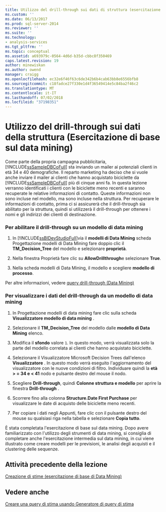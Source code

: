 ```yaml
---
title: Utilizzo del drill-through sui dati di struttura (esercitazione di base di Data Mining) | Microsoft Docs
ms.custom: ''
ms.date: 06/13/2017
ms.prod: sql-server-2014
ms.reviewer: ''
ms.suite: ''
ms.technology:
- analysis-services
ms.tgt_pltfrm: ''
ms.topic: conceptual
ms.assetid: a693979c-0564-4d6d-b35d-cbbc8f350469
caps.latest.revision: 19
author: minewiskan
ms.author: owend
manager: craigg
ms.openlocfilehash: ec32e6f46f63c6de342b6b4cab63bb8e6556bfb8
ms.sourcegitcommit: c18fadce27f330e1d4f36549414e5c84ba2f46c2
ms.translationtype: MT
ms.contentlocale: it-IT
ms.lasthandoff: 07/02/2018
ms.locfileid: "37198351"
---
```

# <a name="using-drillthrough-on-structure-data-basic-data-mining-tutorial"></a>Utilizzo del drill-through sui dati della struttura (Esercitazione di base sul data mining)
  Come parte della propria campagna pubblicitaria, [!INCLUDE[ssSampleDBCoFull](../includes/sssampledbcofull-md.md)] sta inviando un mailer ai potenziali clienti in età 34 e 40 demografiche. Il reparto marketing ha deciso che si vuole anche inviare il mailer ai clienti che hanno acquistato biciclette da [!INCLUDE[ssSampleDBCoFull](../includes/sssampledbcofull-md.md)] più di cinque anni fa. In questa lezione verranno identificati i clienti con le biciclette meno recenti e saranno recuperate le relative informazioni di contatto. Queste informazioni non sono incluse nel modello, ma sono incluse nella struttura. Per recuperare le informazioni di contatto, prima ci si assicurerà che il drill-through sia abilitato per la struttura, quindi si utilizzerà il drill-through per ottenere i nomi e gli indirizzi dei clienti di destinazione.  
  
### <a name="to-enable-drillthrough-on-a-mining-model"></a>Per abilitare il drill-through su un modello di data mining  
  
1.  In [!INCLUDE[ssBIDevStudioFull](../includes/ssbidevstudiofull-md.md)]via il **modelli di Data Mining** scheda Progettazione modelli di Data Mining fare doppio clic il **TM_Decision_Tree** del modello e selezionare **proprietà**.  
  
2.  Nella finestra Proprietà fare clic su **AllowDrillthrough**e selezionare **True**.  
  
3.  Nella scheda modelli di Data Mining, il modello e scegliere **modello di processo**.  
  
 Per altre informazioni, vedere [query drill-through &#40;Data Mining&#41;](../../2014/analysis-services/data-mining/drillthrough-queries-data-mining.md)  
  
### <a name="to-view-drillthrough-data-from-a-mining-model"></a>Per visualizzare i dati del drill-through da un modello di data mining  
  
1.  In Progettazione modelli di data mining fare clic sulla scheda **Visualizzatore modello di data mining** .  
  
2.  Selezionare il **TM_Decision_Tree** del modello dalle **modello di Data Mining** elenco.  
  
3.  Modifica il **sfondo** valore `1`. In questo modo, verrà visualizzata solo la parte del modello correlata ai clienti che hanno acquistato biciclette.  
  
4.  Selezionare il Visualizzatore Microsoft Decision Trees dall'elenco **Visualizzatore** . In questo modo verrà eseguito l'aggiornamento del visualizzatore con le nuove condizioni di filtro. Individuare quindi la **età > = 34 e < 41** nodo e pulsante destro del mouse il nodo.  
  
5.  Scegliere **Drill-through**, quindi **Colonne struttura e modello** per aprire la finestra **Drill-through** .  
  
6.  Scorrere fino alla colonna **Structure.Date First Purchase** per visualizzare le date di acquisto delle biciclette meno recenti.  
  
7.  Per copiare i dati negli Appunti, fare clic con il pulsante destro del mouse su qualsiasi riga nella tabella e selezionare **Copia tutto**.  
  
 È stata completata l'esercitazione di base sul data mining. Dopo avere familiarizzato con l'utilizzo degli strumenti di data mining, si consiglia di completare anche l'esercitazione intermedia sul data mining, in cui viene illustrato come creare modelli per le previsioni, le analisi degli acquisti e il clustering delle sequenze.  
  
## <a name="previous-task-in-lesson"></a>Attività precedente della lezione  
 [Creazione di stime &#40;esercitazione di base di Data Mining&#41;](../../2014/tutorials/creating-predictions-basic-data-mining-tutorial.md)  
  
## <a name="see-also"></a>Vedere anche  
 [Creare una query di stima usando Generatore di query di stima](../../2014/analysis-services/data-mining/create-a-prediction-query-using-the-prediction-query-builder.md)  
  
  
